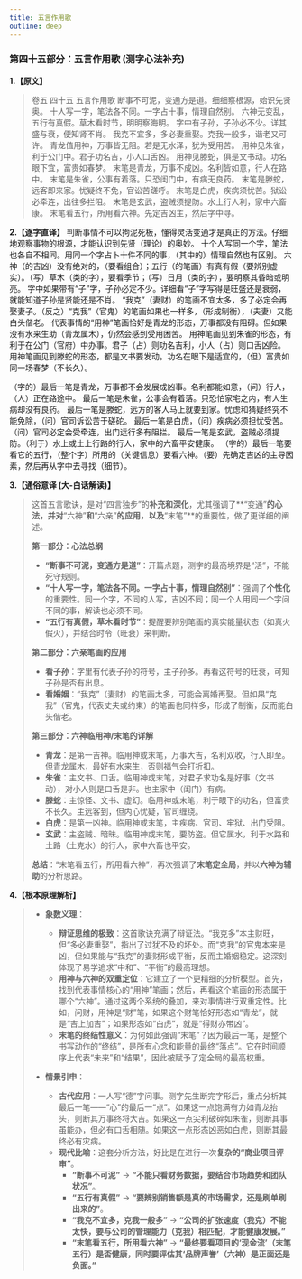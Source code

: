 ```yaml
---
title: 五言作用歌
outline: deep
---
```

  
### **第四十五部分：五言作用歌 (测字心法补充)**

**1.【原文】**
> 卷五 四十五 五言作用歌
> 断事不可泥，变通方是道。细细察根源，始识先贤奥。
> 十人写一字，笔法各不同。一字占十事，情理自然别。
> 六神无变乱，五行有真假。草木看时节，明明察晦明。
> 字中有子孙，子孙必不少。详其盛与衰，便知肾不肖。
> 我克不宜多，多必妻重娶。克我一般多，谐老又可许。
> 青龙值用神，万事皆无阻。若是无水泽，犹为受用苦。
> 用神见朱雀，利于公门中。君子功名吉，小人口舌凶。
> 用神见滕蛇，俱是文书动。功名眼下宜，富贵如春梦。
> 末笔是青龙，万事不成凶。名利皆如意，行人在路中。
> 末笔是朱雀，公事有着落。只恐闺门中，有病无良药。
> 末笔是滕蛇，远客即来家。忧疑终不免，官讼苦蹉呼。
> 末笔是白虎，疾病须忧苦。狱讼必牵连，出往多拦阻。
> 末笔是玄武，盗贼须提防。水土行人利，家中六畜康。
> 末笔看五行，所用看六神。先定吉凶主，然后字中寻。

**2.【逐字直译】**
判断事情不可以拘泥死板，懂得灵活变通才是真正的方法。仔细地观察事物的根源，才能认识到先贤（理论）的奥妙。
十个人写同一个字，笔法也各自不相同。用同一个字占卜十件不同的事，（其中的）情理自然也有区别。
六神（的吉凶）没有绝对的，（要看组合）；五行（的笔画）有真有假（要辨别虚实）。（写）草木（类的字），要看季节；（写）日月（类的字），要明察其昏暗或明亮。
字中如果带有“子”字，子孙必定不少。详细看“子”字写得是旺盛还是衰弱，就能知道子孙是贤能还是不肖。
“我克”（妻财）的笔画不宜太多，多了必定会再娶妻子。（反之）“克我”（官鬼）的笔画如果也一样多，（形成制衡），（夫妻）又能白头偕老。
代表事情的“用神”笔画恰好是青龙的形态，万事都没有阻碍。但如果没有水来生助（青龙属木），仍然会感到受用困苦。
用神笔画见到朱雀的形态，有利于在公门（官府）中办事。君子（占）则功名吉利，小人（占）则口舌凶险。
用神笔画见到滕蛇的形态，都是文书要发动。功名在眼下是适宜的，（但）富贵如同一场春梦（不长久）。

（字的）最后一笔是青龙，万事都不会发展成凶事。名利都能如意，（问）行人，（人）正在路途中。
最后一笔是朱雀，公事会有着落。只恐怕家宅之内，有人生病却没有良药。
最后一笔是滕蛇，远方的客人马上就要到家。忧虑和猜疑终究不能免除，（问）官司诉讼苦于磋砣。
最后一笔是白虎，（问）疾病必须担忧受苦。（问）官司必定会受牵连，出门远行多有阻拦。
最后一笔是玄武，盗贼必须提防。（利于）水上或土上行路的行人，家中的六畜平安健康。
（字的）最后一笔要看它的五行，（整个字）所用的（关键信息）要看六神。（要）先确定吉凶的主导因素，然后再从字中去寻找（细节）。

**3.【通俗意译 (大-白话解读)】**
> 这首五言歌诀，是对“四言独步”的**补充和深化**，尤其强调了**“变通”**的心法，并对**“六神”**和**“六亲”**的应用，以及**“末笔”**的重要性，做了更详细的阐述。
> 
> **第一部分：心法总纲**
> *   **“断事不可泥，变通方是道”**：开篇点题，测字的最高境界是“活”，不能死守规则。
> *   **“十人写一字，笔法各不同。一字占十事，情理自然别”**：强调了**个性化**的重要性。同一个字，不同的人写，吉凶不同；同一个人用同一个字问不同的事，解读也必须不同。
> *   **“五行有真假，草木看时节”**：提醒要辨别笔画的真实能量状态（如真火假火），并结合时令（旺衰）来判断。
> 
> **第二部分：六亲笔画的应用**
> *   **看子孙**：字里有代表子孙的符号，主子孙多。再看这符号的旺衰，可知子孙是否有出息。
> *   **看婚姻**：“我克”（妻财）的笔画太多，可能会离婚再娶。但如果“克我”（官鬼，代表丈夫或约束）的笔画也同样多，形成了制衡，反而能白头偕老。
> 
> **第三部分：六神临用神/末笔的详解**
> *   **青龙**：是第一吉神。临用神或末笔，万事大吉，名利双收，行人即至。但青龙属木，最好有水来生，否则福气会打折扣。
> *   **朱雀**：主文书、口舌。临用神或末笔，对君子求功名是好事（文书动），对小人则是口舌是非。也主家中（闺门）有病。
> *   **滕蛇**：主惊怪、文书、虚幻。临用神或末笔，利于眼下的功名，但富贵不长久。主远客到，但内心忧疑，官司缠绕。
> *   **白虎**：是第一凶神。临用神或末笔，主疾病、官司、牢狱、出门受阻。
> *   **玄武**：主盗贼、暗昧。临用神或末笔，要防盗。但它属水，利于水路和土路（土克水）的行人，家中六畜也平安。
> 
> **总结**：“末笔看五行，所用看六神”，再次强调了**末笔定全局**，并以**六神为辅助**的分析思路。

**4.【根本原理解析】**
> *   **象数义理**：
>     *   **辩证思维的极致**：这首歌诀充满了辩证法。“我克多”本主财旺，但“多必妻重娶”，指出了过犹不及的坏处。而“克我”的官鬼本来是凶，但如果能与“我克”的妻财形成平衡，反而主婚姻稳定。这深刻体现了易学追求“中和”、“平衡”的最高理想。
>     *   **用神与六神的双重定位**：它建立了一个更精细的分析模型。首先，找到代表事情核心的“用神”笔画；然后，再看这个笔画的形态属于哪个“六神”。通过这两个系统的叠加，来对事情进行双重定性。比如，问财，用神是“财”笔，如果这个财笔恰好形态如“青龙”，就是“吉上加吉”；如果形态如“白虎”，就是“得财亦带凶”。
>     *   **末笔的终结性意义**：为何如此强调“末笔”？因为最后一笔，是整个书写动作的“终结”，是所有心念和能量的最终“落点”。它在时间顺序上代表“未来”和“结果”，因此被赋予了定全局的最高权重。
> 
> *   **情景引申**：
>     *   **古代应用**：一人写“德”字问事。测字先生断完字形后，重点分析其最后一笔——“心”的最后一“点”。如果这一点饱满有力如青龙抬头，则断其万事终将大吉。如果这一点尖利破碎如朱雀，则断其事虽能办，但必有口舌相随。如果这一点形态凶恶如白虎，则断其最终必有灾病。
>     *   **现代比喻**：这套分析方法，好比是在进行一次**复杂的“商业项目评审”**。
>         *   **“断事不可泥”** -> **“不能只看财务数据，要结合市场趋势和团队状况”**。
>         *   **“五行有真假”** -> **“要辨别销售额是真的市场需求，还是刷单刷出来的”**。
>         *   **“我克不宜多，克我一般多”** -> **“公司的扩张速度（我克）不能太快，要与公司的管理能力（克我）相匹配，才能健康发展。”**
>         *   **“末笔看五行，所用看六神”** -> **“最终要看项目的‘现金流’（末笔五行）是否健康，同时要评估其‘品牌声誉’（六神）是正面还是负面。”**
